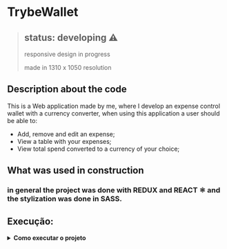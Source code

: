 # TrybeWallet

> ## status: developing ⚠️
> 
> responsive design in progress
> 
> made in 1310 x 1050 resolution


## Description about the code

This is a Web application made by me, where I develop an expense control wallet with a currency converter, when using this application a user should be able to:

 - Add, remove and edit an expense;
 - View a table with your expenses;
 - View total spend converted to a currency of your choice;

## What was used in construction

### in general the project was done with REDUX and REACT ⚛️ and the stylization was done in SASS.

## Execução:

<details>
  <summary><strong>Como executar o projeto</strong></summary><br />
  1. Clone o repositório

  - Use o comando: `git clone git@github.com:SH-Kepler/TrybeWallet.git`.

  1. Instale as dependências

  - `npm install`.
  
  3. Crie uma branch a partir da branch `master`

  - Verifique que você está na branch `master`
    - Exemplo: `git branch`
  - Se não estiver, mude para a branch `master`
    - Exemplo: `git checkout master`
  - Agora crie uma branch à qual você vai submeter os `commits` do seu projeto
    - Você deve criar uma branch no seguinte formato: `nome-de-usuario-nome-do-projeto`
    - Exemplo: `git checkout -b joaozinho-project-trybeWallet`
</details>

